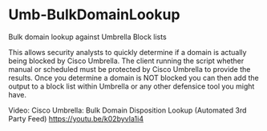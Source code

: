 # Umb-BulkDomainLookup
Bulk domain lookup against Umbrella Block lists

This allows security analysts to quickly determine if a domain is actually being blocked by Cisco Umbrella. The client running the script whether manual or scheduled must be protected by Cisco Umbrella to provide the results. Once you determine a domain is NOT blocked you can then add the output to a block list within Umbrella or any other defensice tool you might have. 


Video: Cisco Umbrella: Bulk Domain Disposition Lookup (Automated 3rd Party Feed) https://youtu.be/k02byvIa1i4 
